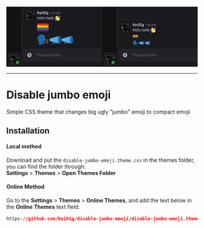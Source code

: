 ![banner](/demo/demo.png)

---

# Disable jumbo emoji
Simple CSS theme that changes big ugly "jumbo" emoji to compact emoji

## Installation

#### Local method

Download and put the ```disable-jumbo-emoji.theme.css``` in the themes folder, you can find the folder through:
<br>
**Settings** > **Themes** > **Open Themes Folder**

#### Online Method

Go to the **Settings** > **Themes** > **Online Themes**, and add the text below in the **Online Themes** text field:

```css
https://github.com/Kei01g/disable-jumbo-emoji/disable-jumbo-emoji.themes.css
```
